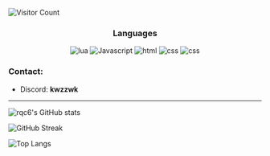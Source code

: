 ![Visitor Count](https://komarev.com/ghpvc/?username=kwzzwk&color=blueviolet)



<div align="center">
  <h3 align="center">Languages</h3>
  <img alt="lua" src="https://img.shields.io/badge/Lua-2C2D72?style=for-the-badge&logo=lua&logoColor=white">
   </a>
  <img alt="Javascript" src="https://img.shields.io/badge/JavaScript-323330?style=for-the-badge&logo=javascript&logoColor=F7DF1E">
  </a>
  <img alt="html" src="https://img.shields.io/badge/HTML5-E34F26?style=for-the-badge&logo=html5&logoColor=white">
  </a>
  <img alt="css" src="https://img.shields.io/badge/CSS3-1572B6?style=for-the-badge&logo=css3&logoColor=white">
  </a>
  <img alt="css" src="https://img.shields.io/badge/CSS3-1572B6?style=for-the-badge&logo=css3&logoColor=blue">
  </a>
</div>

### Contact:
   - Discord: **kwzzwk**

---

![rqc6's GitHub stats](https://github-readme-stats.vercel.app/api?username=kwzzwk&show_icons=true&theme=tokyonight)

![GitHub Streak](https://github-readme-streak-stats.herokuapp.com/?user=kwzzwk&theme=tokyonight)

![Top Langs](https://github-readme-stats.vercel.app/api/top-langs/?username=kwzzwk&layout=compact&theme=tokyonight)

